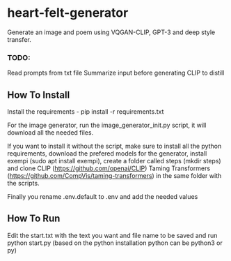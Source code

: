# heart-felt-generator
Generate an image and poem using VQGAN-CLIP, GPT-3 and deep style transfer.

### TODO:
Read prompts from txt file
Summarize input before generating CLIP to distill

## How To Install
Install the requirements - pip install -r requirements.txt

For the image generator, run the image_generator_init.py script, it will download all the needed files.

If you want to install it without the script, make sure to install all the python requirements,
download the prefered models for the generator, install exempi (sudo apt install exempi), create a folder called
steps (mkdir steps) and clone CLIP (https://github.com/openai/CLIP) Taming Transformers (https://github.com/CompVis/taming-transformers)
in the same folder with the scripts.

Finally you rename .env.default to .env and add the needed values


## How To Run
Edit the start.txt with the text you want and file name to be saved and run python start.py (based on the python installation
python can be python3 or py)
